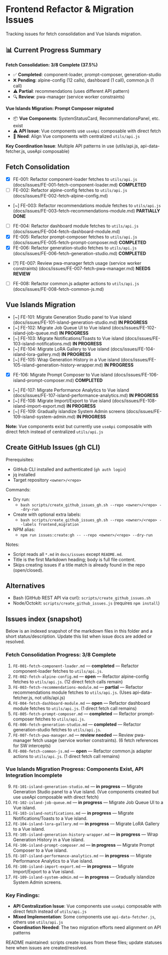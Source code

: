 # Frontend Refactor & Migration Issues

Tracking issues for fetch consolidation and Vue Islands migration.

## 📊 Current Progress Summary

**Fetch Consolidation: 3/8 Complete (37.5%)**
- ✅ **Completed**: component-loader, prompt-composer, generation-studio  
- ❌ **Pending**: alpine-config (12 calls), dashboard (1 call), common.js (1 call)
- ⚠️ **Partial**: recommendations (uses different API pattern)  
- 🔍 **Review**: pwa-manager (service worker constraints)

**Vue Islands Migration: Prompt Composer migrated**
- 📦 **Vue Components**: SystemStatusCard, RecommendationsPanel, etc. exist
- ⚠️ **API Issue**: Vue components use `useApi` composable with direct fetch
- 🔧 **Need**: Align Vue components with centralized `utils/api.js`

**Key Coordination Issue**: Multiple API patterns in use (utils/api.js, api-data-fetcher.js, useApi composable)

## Fetch Consolidation

- [x] FE-001: Refactor component-loader fetches to `utils/api.js` (docs/issues/FE-001-fetch-component-loader.md) **COMPLETED**
- [ ] FE-002: Refactor alpine-config fetches to `utils/api.js` (docs/issues/FE-002-fetch-alpine-config.md)
- [~] FE-003: Refactor recommendations module fetches to `utils/api.js` (docs/issues/FE-003-fetch-recommendations-module.md) **PARTIALLY DONE**
- [ ] FE-004: Refactor dashboard module fetches to `utils/api.js` (docs/issues/FE-004-fetch-dashboard-module.md)
- [x] FE-005: Refactor prompt-composer fetches to `utils/api.js` (docs/issues/FE-005-fetch-prompt-composer.md) **COMPLETED**
- [x] FE-006: Refactor generation-studio fetches to `utils/api.js` (docs/issues/FE-006-fetch-generation-studio.md) **COMPLETED**
- [?] FE-007: Review pwa-manager fetch usage (service worker constraints) (docs/issues/FE-007-fetch-pwa-manager.md) **NEEDS REVIEW**
- [ ] FE-008: Refactor common.js adapter actions to `utils/api.js` (docs/issues/FE-008-fetch-common-js.md)

## Vue Islands Migration

- [~] FE-101: Migrate Generation Studio panel to Vue island (docs/issues/FE-101-island-generation-studio.md) **IN PROGRESS**
- [~] FE-102: Migrate Job Queue UI to Vue island (docs/issues/FE-102-island-job-queue.md) **IN PROGRESS**
- [~] FE-103: Migrate Notifications/Toasts to Vue island (docs/issues/FE-103-island-notifications.md) **IN PROGRESS**
- [~] FE-104: Migrate LoRA Gallery to Vue island (docs/issues/FE-104-island-lora-gallery.md) **IN PROGRESS**
- [~] FE-105: Wrap Generation History in a Vue island (docs/issues/FE-105-island-generation-history-wrapper.md) **IN PROGRESS**
- [x] FE-106: Migrate Prompt Composer to Vue island (docs/issues/FE-106-island-prompt-composer.md) **COMPLETED**
- [~] FE-107: Migrate Performance Analytics to Vue island (docs/issues/FE-107-island-performance-analytics.md) **IN PROGRESS**
- [~] FE-108: Migrate Import/Export to Vue island (docs/issues/FE-108-island-import-export.md) **IN PROGRESS**
- [~] FE-109: Gradually islandize System Admin screens (docs/issues/FE-109-island-system-admin.md) **IN PROGRESS**

**Note:** Vue components exist but currently use `useApi` composable with direct fetch instead of centralized `utils/api.js`

## Create GitHub Issues (gh CLI)

Prerequisites:
- GitHub CLI installed and authenticated (`gh auth login`)
- jq installed
- Target repository `<owner>/<repo>`

Commands:
- Dry run:
  - `bash scripts/create_github_issues_gh.sh --repo <owner>/<repo> --dry-run`
- Create with optional extra labels:
  - `bash scripts/create_github_issues_gh.sh --repo <owner>/<repo> --labels frontend,migration`
- NPM alias:
  - `npm run issues:create:gh -- --repo <owner>/<repo> --dry-run`

Notes:
- Script reads all `*.md` in `docs/issues` except `README.md`.
- Title is the first Markdown heading; body is full file content.
- Skips creating issues if a title match is already found in the repo (open/closed).

## Alternatives

- Bash (GitHub REST API via curl): `scripts/create_github_issues.sh`
- Node/Octokit: `scripts/create_github_issues.js` (requires `npm install`)

## Issues index (snapshot)

Below is an indexed snapshot of the markdown files in this folder and a short status/description. Update this list when issue docs are added or resolved.

### Fetch Consolidation Progress: 3/8 Complete

1. `FE-001-fetch-component-loader.md` — **completed** — Refactor component-loader fetches to `utils/api.js`.
2. `FE-002-fetch-alpine-config.md` — **open** — Refactor alpine-config fetches to `utils/api.js`. (12 direct fetch calls remain)
3. `FE-003-fetch-recommendations-module.md` — **partial** — Refactor recommendations module fetches to `utils/api.js`. (Uses api-data-fetcher.js, not utils/api.js)
4. `FE-004-fetch-dashboard-module.md` — **open** — Refactor dashboard module fetches to `utils/api.js`. (1 direct fetch call remains)
5. `FE-005-fetch-prompt-composer.md` — **completed** — Refactor prompt-composer fetches to `utils/api.js`.
6. `FE-006-fetch-generation-studio.md` — **completed** — Refactor generation-studio fetches to `utils/api.js`.
7. `FE-007-fetch-pwa-manager.md` — **review needed** — Review pwa-manager fetch usage (service worker constraints). (6 fetch references for SW intercepts)
8. `FE-008-fetch-common-js.md` — **open** — Refactor common.js adapter actions to `utils/api.js`. (1 direct fetch call remains)

### Vue Islands Migration Progress: Components Exist, API Integration Incomplete

9. `FE-101-island-generation-studio.md` — **in progress** — Migrate Generation Studio panel to a Vue island. (Vue components created but use useApi composable with direct fetch)
10. `FE-102-island-job-queue.md` — **in progress** — Migrate Job Queue UI to a Vue island.
11. `FE-103-island-notifications.md` — **in progress** — Migrate Notifications/Toasts to a Vue island.
12. `FE-104-island-lora-gallery.md` — **in progress** — Migrate LoRA Gallery to a Vue island.
13. `FE-105-island-generation-history-wrapper.md` — **in progress** — Wrap Generation History in a Vue island.
14. `FE-106-island-prompt-composer.md` — **in progress** — Migrate Prompt Composer to a Vue island.
15. `FE-107-island-performance-analytics.md` — **in progress** — Migrate Performance Analytics to a Vue island.
16. `FE-108-island-import-export.md` — **in progress** — Migrate Import/Export to a Vue island.
17. `FE-109-island-system-admin.md` — **in progress** — Gradually islandize System Admin screens.

### Key Findings:
- **API Centralization Issue**: Vue components use `useApi` composable with direct fetch instead of `utils/api.js`
- **Mixed Implementation**: Some components use `api-data-fetcher.js`, others use `utils/api.js`
- **Coordination Needed**: The two migration efforts need alignment on API patterns

README maintained: scripts create issues from these files; update statuses here when issues are created/resolved.
